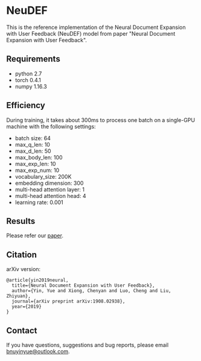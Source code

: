 # NeuDEF

This is the reference implementation of the Neural Document Expansion with User Feedback (NeuDEF) model from paper "Neural Document Expansion with User Feedback". 

## Requirements

- python 2.7
- torch 0.4.1
- numpy 1.16.3

## Efficiency

During training, it takes about 300ms to process one batch on a single-GPU machine with the following settings:

- batch size: 64
- max_q_len: 10
- max_d_len: 50
- max_body_len: 100
- max_exp_len: 10
- max_exp_num: 10
- vocabulary_size: 200K
- embedding dimension: 300
- multi-head attention layer: 1
- multi-head attention head: 4
- learning rate: 0.001

## Results

Please refer our [paper](https://arxiv.org/pdf/1908.02938.pdf).

## Citation

arXiv version:

```
@article{yin2019neural,
  title={Neural Document Expansion with User Feedback},
  author={Yin, Yue and Xiong, Chenyan and Luo, Cheng and Liu, Zhiyuan},
  journal={arXiv preprint arXiv:1908.02938},
  year={2019}
}
```



## Contact

If you have questions, suggestions and bug reports, please email bnuyinyue@outlook.com.
